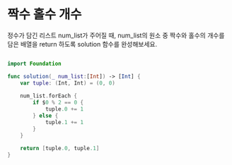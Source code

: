 짝수 홀수 개수
===================

정수가 담긴 리스트 num_list가 주어질 때, num_list의 원소 중 짝수와 홀수의 개수를 담은 배열을 return 하도록 solution 함수를 완성해보세요.   

```swift 

import Foundation

func solution(_ num_list:[Int]) -> [Int] {
    var tuple: (Int, Int) = (0, 0)
    
    num_list.forEach {
        if $0 % 2 == 0 {
            tuple.0 += 1
        } else {
            tuple.1 += 1
        }
    }
    
    return [tuple.0, tuple.1]
}

```
